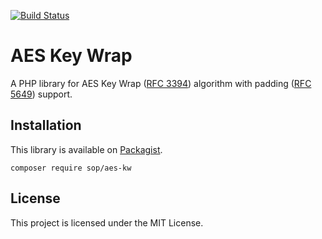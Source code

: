 [![Build Status](https://travis-ci.org/sop/aes-kw.svg?branch=master)](https://travis-ci.org/sop/aes-kw)

# AES Key Wrap
A PHP library for AES Key Wrap
([RFC 3394](https://tools.ietf.org/html/rfc3394))
algorithm with padding
([RFC 5649](https://tools.ietf.org/html/rfc5649))
support.

## Installation
This library is available on
[Packagist](https://packagist.org/packages/sop/aes-kw).

    composer require sop/aes-kw

## License
This project is licensed under the MIT License.
